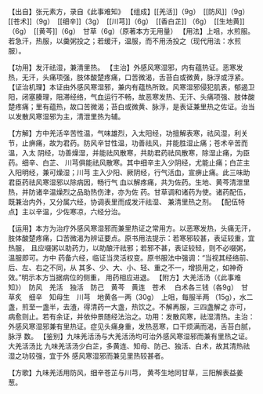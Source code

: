 【出自】张元素方，录自《此事难知》
【组成】[[羌活]]（9g）　[[防风]]（9g）　[[苍术]]（9g）　[[细辛]]（3g）　[[川芎]]（6g）　[[香白芷]]
（6g）　[[生地黄]]（6g）　[[黄芩]]（6g）　甘草（6g）（原著本方无用量）
【用法】上咀，水煎服。若急汗，热服，以羹粥投之；若缓汗，温服，而不用汤投之（现代用法：水煎服）。

【功用】发汗祛湿，兼清里热。
【主治】外感风寒湿邪，内有蕴热证。恶寒发热，无汗，头痛项强，肢体酸楚疼痛，口苦微渴，舌苔白或微黄，脉浮或浮紧。
【证治机理】本证由外感风寒湿邪，兼内有蕴热所致。风寒湿邪侵犯肌表，郁遏卫阳，闭塞腠理，阻滞经络，气血运行不畅，故恶寒发热、无汗、头痛项强、肢体酸楚疼痛；里有蕴热，故口苦微渴；苔白或微黄、脉浮，是表证兼里热之佐证。治当以发散风寒湿邪为主，清泄里热为辅。

【方解】方中羌活辛苦性温，气味雄烈，入太阳经，功擅解表寒，祛风湿，利关
节，止痹痛，故为君药。防风辛甘性温，功善祛风，并能胜湿止痛；苍术辛苦而温，入太
阴经，功善燥湿，并能祛风散寒，共助君药祛风散寒，除湿止痛，为臣药。细辛、白芷、
川芎俱能祛风散寒。其中细辛主入少阴经，尤能止痛；白芷主入阳明经，兼可燥湿；川芎
主入少阳、厥阴经，行气活血，宣痹止痛。此三味助君臣药祛风寒湿邪以除病因，畅行气
血以解疼痛，共为佐药。生地、黄芩清泄里热，并防诸辛温燥烈之品助热伤津，亦为佐
药。甘草调和诸药为使。诸药配伍，既兼治内外，又分属六经，协调表里而成发汗祛湿、
兼清里热之剂。
【配伍特点】主以辛温，少佐寒凉，六经分治。

【运用】本方为治疗外感风寒湿邪而兼里热证之常用方。以恶寒发热，头痛无汗，
肢体酸楚疼痛，口苦微渴为辨证要点。原书用法提示：若寒邪较甚，表证较重，宜热服，
且应啜粥以助药力，以助酿汗祛邪；若邪不甚，表证较轻，则不必啜粥，温服即可。方中
药备六经，临证当灵活权变。原书服法中强调：“当视其经络前、后、左、右之不同，从
其多、少、大、小、轻、重之不一，增损用之，如神奇效。”明示本方当据病位的侧重，
用药相应进退。
【附方】大羌活汤（《此事难知》）　防风　羌活　独活　防己　黄芩　黄连　苍术　
白术各三钱（各9g）　甘草炙　细辛　知母生　川芎　地黄各一两（30g）　上咀，每服半两
（15g），水二盏，煎至一盏半，去渣，得清药一大盏，热饮之。不解再服，三四盏解之
亦可，病愈则止。若有余证，并依仲景随经法治之。功用：发散风寒，祛湿清热。主治：
外感风寒湿邪兼有里热证。症见头痛身重，发热恶寒，口干烦满而渴，舌苔白腻，脉浮
数。
【鉴别】九味羌活汤与大羌活汤均可治外感风寒湿邪而兼有里热之证。大羌活汤比
九味羌活汤少白芷，多黄连、知母、防己、独活、白术，故其清热祛湿之功较强，宜于外
感风寒湿邪而兼见里热较甚者。

【方歌】九味羌活用防风，细辛苍芷与川芎，
黄芩生地同甘草，三阳解表益姜葱。